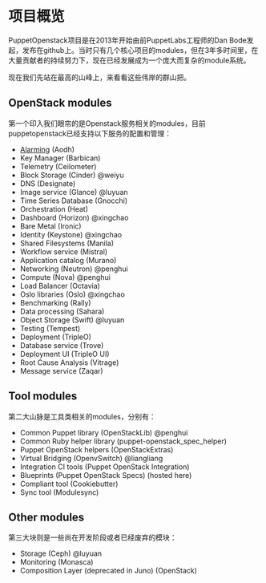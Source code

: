 # 项目概览

PuppetOpenstack项目是在2013年开始由前PuppetLabs工程师的Dan Bode发起，发布在github上。当时只有几个核心项目的modules，但在3年多时间里，在大量贡献者的持续努力下，现在已经发展成为一个庞大而复杂的module系统。

现在我们先站在最高的山峰上，来看看这些伟岸的群山把。

## OpenStack modules

第一个印入我们眼帘的是Openstack服务相关的modules，目前puppetopenstack已经支持以下服务的配置和管理：

* [Alarming](https://github.com/openstack/puppet-aodh/) (Aodh)
* Key Manager (Barbican)
* Telemetry (Ceilometer)
* Block Storage (Cinder)  @weiyu
* DNS (Designate)
* Image service (Glance)  @luyuan
* Time Series Database (Gnocchi)  
* Orchestration (Heat)
* Dashboard (Horizon)   @xingchao
* Bare Metal (Ironic)
* Identity (Keystone)   @xingchao
* Shared Filesystems (Manila)   
* Workflow service (Mistral)
* Application catalog (Murano)
* Networking (Neutron)  @penghui
* Compute (Nova)    @penghui
* Load Balancer (Octavia)
* Oslo libraries (Oslo)   @xingchao
* Benchmarking (Rally)   
* Data processing (Sahara)
* Object Storage (Swift)   @luyuan
* Testing (Tempest)    
* Deployment (TripleO)
* Database service (Trove)  
* Deployment UI (TripleO UI)
* Root Cause Analysis (Vitrage)
* Message service (Zaqar)


## Tool modules

第二大山脉是工具类相关的modules，分别有：

* Common Puppet library (OpenStackLib)    @penghui
* Common Ruby helper library (puppet-openstack_spec_helper)
* Puppet OpenStack helpers (OpenStackExtras)
* Virtual Bridging (OpenvSwitch)  @liangliang
* Integration CI tools (Puppet OpenStack Integration)
* Blueprints (Puppet OpenStack Specs) (hosted here)
* Compliant tool (Cookiebutter)
* Sync tool (Modulesync)


## Other modules

第三大块则是一些尚在开发阶段或者已经废弃的模块：

* Storage (Ceph)  @luyuan
* Monitoring (Monasca)
* Composition Layer (deprecated in Juno) (OpenStack)


